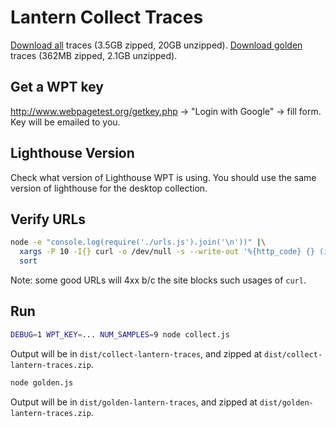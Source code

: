 # Lantern Collect Traces

[Download all](https://drive.google.com/file/d/1OJz1y5sBZQpRWLiCLbyourDTjuq9bOW3/view?usp=sharing) traces (3.5GB zipped, 20GB unzipped).
[Download golden](https://drive.google.com/file/d/1wj6mik7AIiOG30Fwd3zpWwl6i9f7Zr2B/view?usp=sharing) traces (362MB zipped, 2.1GB unzipped).

## Get a WPT key

http://www.webpagetest.org/getkey.php -> "Login with Google" -> fill form. Key will be emailed to you.

## Lighthouse Version

Check what version of Lighthouse WPT is using. You should use the same version of lighthouse for the desktop collection.

## Verify URLs

```sh
node -e "console.log(require('./urls.js').join('\n'))" |\
  xargs -P 10 -I{} curl -o /dev/null -s --write-out '%{http_code} {} (if redirect: %{redirect_url})\n' {} |\
  sort
```

Note: some good URLs will 4xx b/c the site blocks such usages of `curl`.

## Run

```sh
DEBUG=1 WPT_KEY=... NUM_SAMPLES=9 node collect.js
```

Output will be in `dist/collect-lantern-traces`, and zipped at `dist/collect-lantern-traces.zip`.

```sh
node golden.js
```

Output will be in `dist/golden-lantern-traces`, and zipped at `dist/golden-lantern-traces.zip`.
